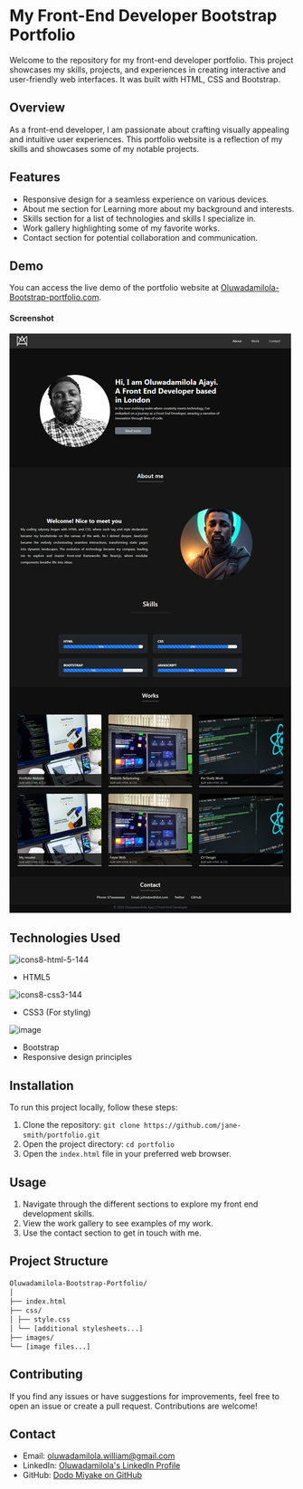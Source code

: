 # My Front-End Developer Bootstrap Portfolio

Welcome to the repository for my front-end developer portfolio. This project showcases my skills, projects, and experiences in creating interactive and user-friendly web interfaces. It was built with HTML, CSS and Bootstrap.

## Overview

As a front-end developer, I am passionate about crafting visually appealing and intuitive user experiences. This portfolio website is a reflection of my skills and showcases some of my notable projects.

## Features

- Responsive design for a seamless experience on various devices.
- About me section for Learning more about my background and interests.
- Skills section for a list of technologies and skills I specialize in.
- Work gallery highlighting some of my favorite works.
- Contact section for potential collaboration and communication.

## Demo

You can access the live demo of the portfolio website at [Oluwadamilola-Bootstrap-portfolio.com](https://dodomiyake.github.io/Oluwadamilola-Bootstrap-Portfolio/).

#### Screenshot
![Alt text](screencapture-dodomiyake-github-io-Oluwadamilola-Bootstrap-Portfolio.png)

## Technologies Used


![icons8-html-5-144](https://github.com/dodomiyake/my-portfolio/assets/70576110/2af60f5b-446d-4c6f-be74-f531a311dbd0)
- HTML5
  
![icons8-css3-144](https://github.com/dodomiyake/my-portfolio/assets/70576110/1516d506-f23f-4055-80ad-6472996a84f5)
- CSS3 (For styling)

![image](https://github.com/dodomiyake/Oluwadamilola-Bootstrap-Portfolio/assets/70576110/36a35d7b-95f3-4937-94bd-d49388148251)
- Bootstrap
- Responsive design principles

## Installation

To run this project locally, follow these steps:

1. Clone the repository: `git clone https://github.com/jane-smith/portfolio.git`
2. Open the project directory: `cd portfolio`
3. Open the `index.html` file in your preferred web browser.

## Usage

1. Navigate through the different sections to explore my front end development skills.
2. View the work gallery to see examples of my work.
3. Use the contact section to get in touch with me.

## Project Structure
```
Oluwadamilola-Bootstrap-Portfolio/
│
├── index.html
├── css/
│ ├── style.css
│ └── [additional stylesheets...]
├── images/
└── [image files...]
```
## Contributing

If you find any issues or have suggestions for improvements, feel free to open an issue or create a pull request. Contributions are welcome!

## Contact

- Email: [oluwadamilola.william@gmail.com](mailto:oluwadamilola.william@gmail.com)
- LinkedIn: [Oluwadamilola's LinkedIn Profile](https://www.linkedin.com/in/oluwadamilolaxajayi)
- GitHub: [Dodo Miyake on GitHub](https://github.com/dodomiyake)
